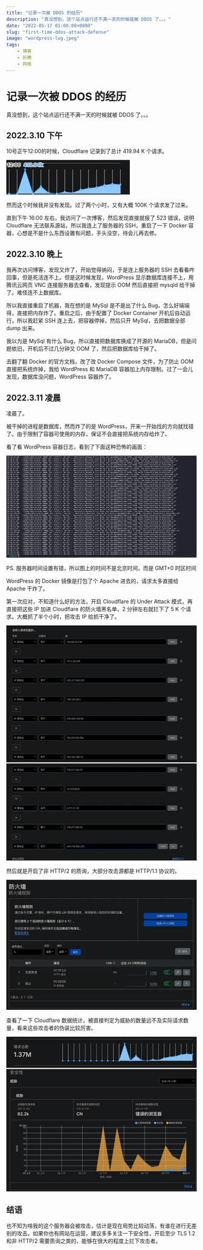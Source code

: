 ```yaml
---
title: "记录一次被 DDOS 的经历"
description: "真没想到，这个站点运行还不满一天的时候就被 DDOS 了。。。"
date: "2022-05-17 01:00:00+0800"
slug: "first-time-ddos-attack-defense"
image: "wordpress-log.jpeg"
tags:
    - 博客
    - 折腾
    - 网络
---
```


# 记录一次被 DDOS 的经历

真没想到，这个站点运行还不满一天的时候就被 DDOS 了。。。

## 2022.3.10 下午

10号正午12:00的时候，Cloudflare 记录到了总计 419.94 K 个请求。

![cf-request-peak](cf-request-peak.jpeg)

然而这个时候我并没有发现。过了两个小时，又有大概 100K 个请求发了过来。

直到下午 16:00 左右，我访问了一次博客，然后发现直接就报了 523 错误，说明 Cloudflare 无法联系源站，所以我连上了服务器的 SSH，重启了一下 Docker 容器，心想是不是什么东西设置有问题，手头没空，待会儿再去修。

## 2022.3.10 晚上

我再次访问博客，发现又炸了，开始觉得纳闷，于是连上服务器的 SSH 去看看咋回事，但是死活连不上。但是这时候发现，WordPress 显示数据库连接不上，用腾讯云网页 VNC 连接服务器去查看，发现提示 OOM 然后直接把 mysqld 给干掉了。难怪连不上数据库。

所以我直接重启了机器，我在想的是 MySql 是不是出了什么 Bug，怎么好端端得，直接把内存炸了。重启之后，由于配置了 Docker Container 开机后自动运行，所以我赶紧 SSH 连上去，把容器停掉，然后只开 MySql，去把数据全部 dump 出来。

我以为是 MySql 有什么 Bug，所以直接把数据库换成了开源的 MariaDB，但是问题依旧，开机后不过几分钟又 OOM 了，然后把数据库给干掉了。

去翻了翻 Docker 的官方文档，改了改 Docker Compose 文件，为了防止 OOM 直接把系统炸掉，我给 WordPress 和 MariaDB 容器加上内存限制。过了一会儿发现，数据库没问题，WordPress 容器炸了。

## 2022.3.11 凌晨

凌晨了。

被干掉的进程是数据库，然而炸了的是 WordPress，开来一开始找的方向就找错了。由于限制了容器可使用的内存，保证不会直接把系统内存给炸了。

看了看 WordPress 容器日志，看到了下面这种恐怖的画面：

![wordpress-log](wordpress-log.jpeg)

PS. 服务器时间设置有错，所以图上的时间不是北京时间，而是 GMT+0 时区时间

WordPress 的 Docker 镜像是打包了个 Apache 进去的，请求太多直接给 Apache 干炸了。

第一次应对，不知道什么好的方法，开启 Cloudflare 的 Under Attack 模式，再直接把这些 IP 加进 Cloudflare 的防火墙黑名单，2 分钟左右就拦下了 5 K 个请求。大概抓了半个小时，把攻击 IP 给抓干净了。

![cf-ban-ip-1](cf-ban-ip-1.jpeg)
![cf-ban-ip-2](cf-ban-ip-2.jpeg)

然后就是开启了非 HTTP/2 的质询，大部分攻击源都是 HTTP/1.1 协议的。

![cf-waf-http](cf-waf-http.jpeg)

查看了一下 Cloudflare 数据统计，被直接判定为威胁的数量远不及实际请求数量，看来这些攻击者的伪装比较厉害。

![cf-total-requests](cf-total-requests.jpeg)
![cf-waf-log](cf-waf-log.jpeg)

## 结语

也不知为啥我的这个服务器会被攻击，估计是现在局势比较动荡，有谁在进行无差别的攻击。如果你也有网站在运营，建议多多关注一下安全性，开启至少 TLS 1.2 和非 HTTP/2 需要质询之类的，能够在很大的程度上拦下攻击者。
